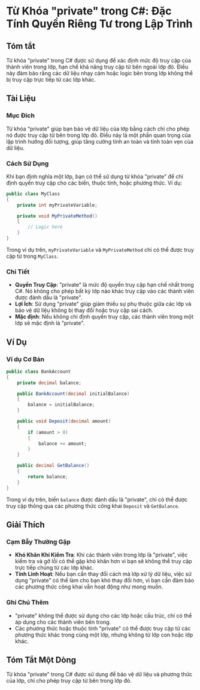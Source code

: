 <!--
Meta Description: # Từ Khóa "private" trong C#: Đặc Tính Quyền Riêng Tư trong Lập Trình ## Tóm tắt Từ khóa "private" trong C# được sử dụng để xác định mức độ truy cập c...
Meta Keywords: lớp, private, trong, truy, cập
-->

# Từ Khóa "private" trong C#: Đặc Tính Quyền Riêng Tư trong Lập Trình

## Tóm tắt
Từ khóa "private" trong C# được sử dụng để xác định mức độ truy cập của thành viên trong lớp, hạn chế khả năng truy cập từ bên ngoài lớp đó. Điều này đảm bảo rằng các dữ liệu nhạy cảm hoặc logic bên trong lớp không thể bị truy cập trực tiếp từ các lớp khác.

## Tài Liệu
### Mục Đích
Từ khóa "private" giúp bạn bảo vệ dữ liệu của lớp bằng cách chỉ cho phép nó được truy cập từ bên trong lớp đó. Điều này là một phần quan trọng của lập trình hướng đối tượng, giúp tăng cường tính an toàn và tính toàn vẹn của dữ liệu.

### Cách Sử Dụng
Khi bạn định nghĩa một lớp, bạn có thể sử dụng từ khóa "private" để chỉ định quyền truy cập cho các biến, thuộc tính, hoặc phương thức. Ví dụ:

```csharp
public class MyClass
{
    private int myPrivateVariable;

    private void MyPrivateMethod()
    {
        // Logic here
    }
}
```

Trong ví dụ trên, `myPrivateVariable` và `MyPrivateMethod` chỉ có thể được truy cập từ trong `MyClass`.

### Chi Tiết
- **Quyền Truy Cập**: "private" là mức độ quyền truy cập hạn chế nhất trong C#. Nó không cho phép bất kỳ lớp nào khác truy cập vào các thành viên được đánh dấu là "private".
- **Lợi Ích**: Sử dụng "private" giúp giảm thiểu sự phụ thuộc giữa các lớp và bảo vệ dữ liệu không bị thay đổi hoặc truy cập sai cách.
- **Mặc định**: Nếu không chỉ định quyền truy cập, các thành viên trong một lớp sẽ mặc định là "private".

## Ví Dụ
### Ví dụ Cơ Bản
```csharp
public class BankAccount
{
    private decimal balance;

    public BankAccount(decimal initialBalance)
    {
        balance = initialBalance;
    }

    public void Deposit(decimal amount)
    {
        if (amount > 0)
        {
            balance += amount;
        }
    }

    public decimal GetBalance()
    {
        return balance;
    }
}
```
Trong ví dụ trên, biến `balance` được đánh dấu là "private", chỉ có thể được truy cập thông qua các phương thức công khai `Deposit` và `GetBalance`.

## Giải Thích
### Cạm Bẫy Thường Gặp
- **Khó Khăn Khi Kiểm Tra**: Khi các thành viên trong lớp là "private", việc kiểm tra và gỡ lỗi có thể gặp khó khăn hơn vì bạn sẽ không thể truy cập trực tiếp chúng từ các lớp khác.
- **Tính Linh Hoạt**: Nếu bạn cần thay đổi cách mà lớp xử lý dữ liệu, việc sử dụng "private" có thể làm cho bạn khó thay đổi hơn, vì bạn cần đảm bảo các phương thức công khai vẫn hoạt động như mong muốn.

### Ghi Chú Thêm
- "private" không thể được sử dụng cho các lớp hoặc cấu trúc, chỉ có thể áp dụng cho các thành viên bên trong.
- Các phương thức hoặc thuộc tính "private" có thể được truy cập từ các phương thức khác trong cùng một lớp, nhưng không từ lớp con hoặc lớp khác.

## Tóm Tắt Một Dòng
Từ khóa "private" trong C# được sử dụng để bảo vệ dữ liệu và phương thức của lớp, chỉ cho phép truy cập từ bên trong lớp đó.